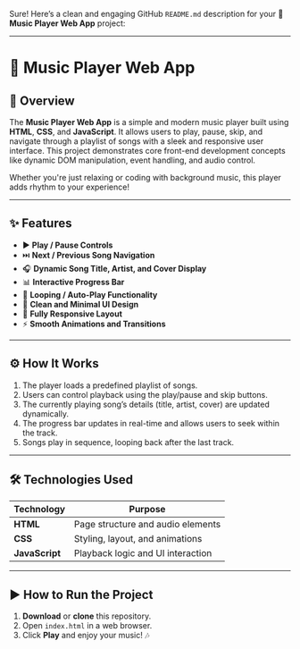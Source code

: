 Sure! Here’s a clean and engaging GitHub `README.md` description for your **🎵 Music Player Web App** project:

---

# 🎵 Music Player Web App

## 📄 Overview

The **Music Player Web App** is a simple and modern music player built using **HTML**, **CSS**, and **JavaScript**. It allows users to play, pause, skip, and navigate through a playlist of songs with a sleek and responsive user interface. This project demonstrates core front-end development concepts like dynamic DOM manipulation, event handling, and audio control.

Whether you're just relaxing or coding with background music, this player adds rhythm to your experience!

---

## ✨ Features

- ▶️ **Play / Pause Controls**
- ⏭️ **Next / Previous Song Navigation**
- 🎧 **Dynamic Song Title, Artist, and Cover Display**
- 📊 **Interactive Progress Bar**
- 🔁 **Looping / Auto-Play Functionality**
- 🎨 **Clean and Minimal UI Design**
- 📱 **Fully Responsive Layout**
- ⚡ **Smooth Animations and Transitions**

---

## ⚙️ How It Works

1. The player loads a predefined playlist of songs.
2. Users can control playback using the play/pause and skip buttons.
3. The currently playing song’s details (title, artist, cover) are updated dynamically.
4. The progress bar updates in real-time and allows users to seek within the track.
5. Songs play in sequence, looping back after the last track.

---

## 🛠 Technologies Used

| Technology   | Purpose                             |
|--------------|-------------------------------------|
| **HTML**     | Page structure and audio elements   |
| **CSS**      | Styling, layout, and animations     |
| **JavaScript** | Playback logic and UI interaction |

---

## ▶️ How to Run the Project

1. **Download** or **clone** this repository.
2. Open `index.html` in a web browser.
3. Click **Play** and enjoy your music! 🎶

 